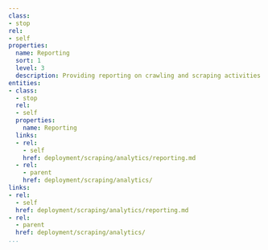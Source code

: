```yaml
---
class:
- stop
rel:
- self
properties:
  name: Reporting
  sort: 1
  level: 3
  description: Providing reporting on crawling and scraping activities.
entities:
- class:
  - stop
  rel:
  - self
  properties:
    name: Reporting
  links:
  - rel:
    - self
    href: deployment/scraping/analytics/reporting.md
  - rel:
    - parent
    href: deployment/scraping/analytics/
links:
- rel:
  - self
  href: deployment/scraping/analytics/reporting.md
- rel:
  - parent
  href: deployment/scraping/analytics/
...
```

